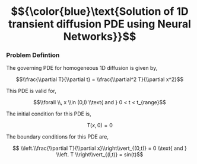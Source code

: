 # $${\color{blue}\text{Solution of 1D transient diffusion PDE using Neural Networks}}$$ #

### Problem Defintion ###
The governing PDE for homogeneous 1D diffusion is given by,

$$\\frac{\\partial T}{\\partial t} = \\frac{\\partial^2 T}{\\partial x^2}$$ 

This PDE is valid for,

$$\\forall \\, x \\in (0,l) \\text{ and } 0 < t < t_{range}$$

The initial condition for this PDE is, 

$$T(x, 0) = 0 $$

The boundary conditions for this PDE are,

$$ \\left.\\frac{\\partial T}{\\partial x}\\right\\vert_{(0,t)} = 0 \\text{ and } \\left. T \\right\\vert_{(l,t)} = sin(t)$$
